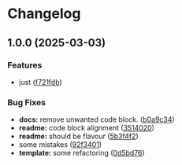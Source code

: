 # Changelog

## 1.0.0 (2025-03-03)


### Features

* just ([f721fdb](https://github.com/MuntasirSZN/superfile/commit/f721fdbaec32a6e01d7bb60d17a24e864e36cf81))


### Bug Fixes

* **docs:** remove unwanted code block. ([b0a9c34](https://github.com/MuntasirSZN/superfile/commit/b0a9c34d9a7f408e6bd3657906f54f66e83232fa))
* **readme:** code block alignment ([3514020](https://github.com/MuntasirSZN/superfile/commit/35140202e1fe0e71d9c8d0de1eb49202d7ee85fc))
* **readme:** should be flavour ([5b3f4f2](https://github.com/MuntasirSZN/superfile/commit/5b3f4f238a8a9769a148dc49929b3ddaded65ff9))
* some mistakes ([92f3401](https://github.com/MuntasirSZN/superfile/commit/92f3401e6b1d0460e932f94b84673c643a33d04d))
* **template:** some refactoring ([0d5bd76](https://github.com/MuntasirSZN/superfile/commit/0d5bd7650687bed327695d675cc5cb97745afd18))
